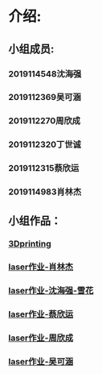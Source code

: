 # 介绍:
## 小组成员:
### 2019114548沈海强
### 2019112369吴可涵
### 2019112270周欣成
### 2019112320丁世诚
### 2019112315蔡欣运
### 2019114983肖林杰
## 小组作品：
### [3Dprinting](https://www.zaowu.fun/p/6062f4d8234c46320e6d2e81)
### [laser作业-肖林杰](https://www.zaowu.fun/p/6062fdb1234c46320e6d2ee5)
### [laser作业-沈海强-雪花](https://zaowu.fun/p/606095ca234c46320e6d2c51)
### [laser作业-蔡欣运](https://www.zaowu.fun/p/60856fc6234c46320e6d3656)
### [laser作业-周欣成](https://zaowu.fun/p/60b43121234c46320e6d3813)
### [laser作业-吴可涵](https://zaowu.fun/p/60b442c2234c46320e6d3835)
